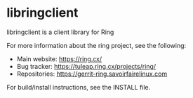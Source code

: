 # libringclient

libringclient is a client library for Ring

For more information about the ring project, see the following:
- Main website: https://ring.cx/
- Bug tracker: https://tuleap.ring.cx/projects/ring/
- Repositories: https://gerrit-ring.savoirfairelinux.com

For build/install instructions, see the INSTALL file.
